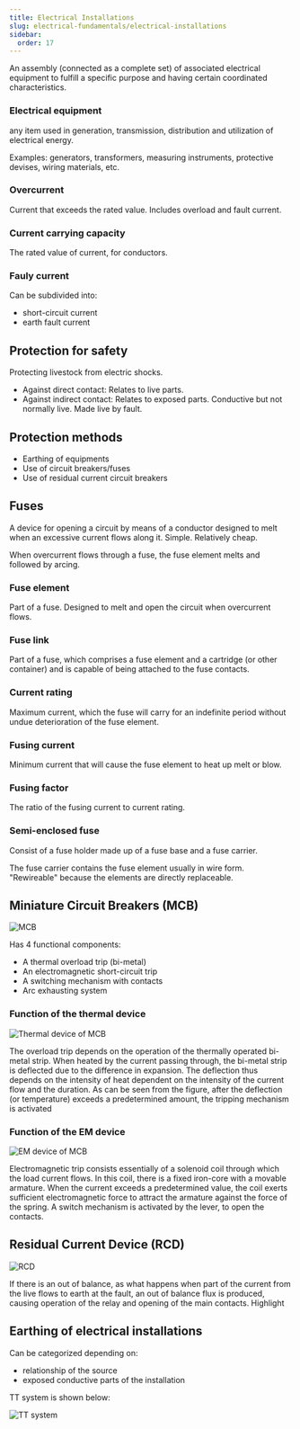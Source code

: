```yaml
---
title: Electrical Installations
slug: electrical-fundamentals/electrical-installations
sidebar:
  order: 17
---
```


An assembly (connected as a complete set) of associated electrical equipment to
fulfill a specific purpose and having certain coordinated characteristics.

### Electrical equipment

any item used in generation, transmission, distribution and utilization of
electrical energy.

Examples: generators, transformers, measuring instruments, protective devises,
wiring materials, etc.

### Overcurrent

Current that exceeds the rated value. Includes overload and fault current.

### Current carrying capacity

The rated value of current, for conductors.

### Fauly current

Can be subdivided into:

- short-circuit current
- earth fault current

## Protection for safety

Protecting livestock from electric shocks.

- Against direct contact: Relates to live parts.
- Against indirect contact: Relates to exposed parts. Conductive but not
  normally live. Made live by fault.

## Protection methods

- Earthing of equipments
- Use of circuit breakers/fuses
- Use of residual current circuit breakers

## Fuses

A device for opening a circuit by means of a conductor designed to melt when an
excessive current flows along it. Simple. Relatively cheap.

When overcurrent flows through a fuse, the fuse element melts and followed by
arcing.

### Fuse element

Part of a fuse. Designed to melt and open the circuit when overcurrent flows.

### Fuse link

Part of a fuse, which comprises a fuse element and a cartridge (or other
container) and is capable of being attached to the fuse contacts.

### Current rating

Maximum current, which the fuse will carry for an indefinite period without
undue deterioration of the fuse element.

### Fusing current

Minimum current that will cause the fuse element to heat up melt or blow.

### Fusing factor

The ratio of the fusing current to current rating.

### Semi-enclosed fuse

Consist of a fuse holder made up of a fuse base and a fuse carrier.

The fuse carrier contains the fuse element usually in wire form. "Rewireable"
because the elements are directly replaceable.

## Miniature Circuit Breakers (MCB)

![MCB](/electrical/mcb.jpg)

Has 4 functional components:

- A thermal overload trip (bi-metal)
- An electromagnetic short-circuit trip
- A switching mechanism with contacts
- Arc exhausting system

### Function of the thermal device

![Thermal device of MCB](/electrical/function-of-mcb-thermal.jpg)

The overload trip depends on the operation of the thermally operated bi-metal
strip. When heated by the current passing through, the bi-metal strip is
deflected due to the difference in expansion. The deflection thus depends on the
intensity of heat dependent on the intensity of the current flow and the
duration. As can be seen from the figure, after the deflection (or temperature)
exceeds a predetermined amount, the tripping mechanism is activated

### Function of the EM device

![EM device of MCB](/electrical/function-of-mcb-em.jpg)

Electromagnetic trip consists essentially of a solenoid coil through which the
load current flows. In this coil, there is a fixed iron-core with a movable
armature. When the current exceeds a predetermined value, the coil exerts
sufficient electromagnetic force to attract the armature against the force of
the spring. A switch mechanism is activated by the lever, to open the contacts.

## Residual Current Device (RCD)

![RCD](/electrical/rcd.jpg)

If there is an out of balance, as what happens when part of the current from the
live flows to earth at the fault, an out of balance flux is produced, causing
operation of the relay and opening of the main contacts. Highlight

## Earthing of electrical installations

Can be categorized depending on:

- relationship of the source
- exposed conductive parts of the installation

TT system is shown below:

![TT system](/electrical/tt-system.jpg)
